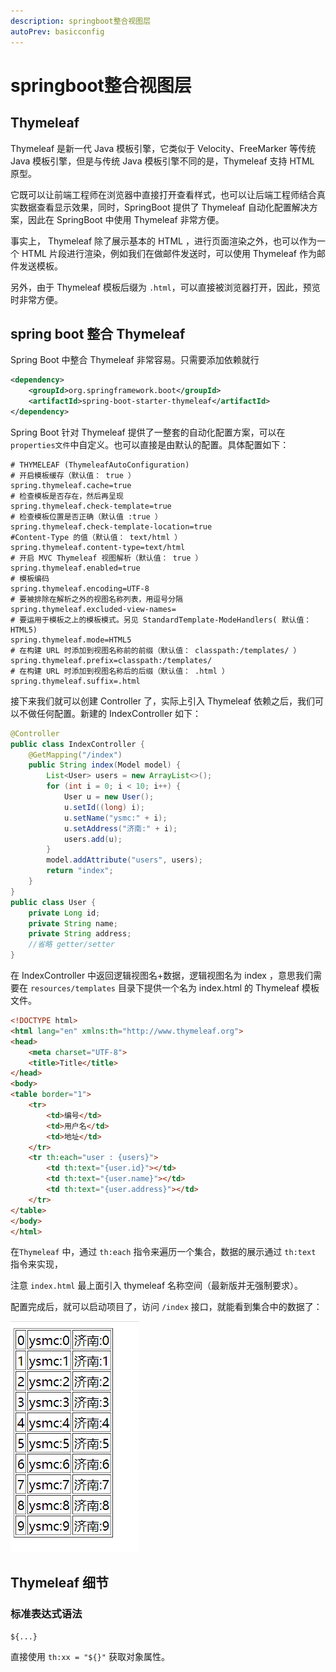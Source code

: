 ```yaml
---
description: springboot整合视图层
autoPrev: basicconfig
---
```


# springboot整合视图层

## Thymeleaf

Thymeleaf 是新一代 Java 模板引擎，它类似于 Velocity、FreeMarker 等传统 Java 模板引擎，但是与传统 Java 模板引擎不同的是，Thymeleaf 支持 HTML 原型。

它既可以让前端工程师在浏览器中直接打开查看样式，也可以让后端工程师结合真实数据查看显示效果，同时，SpringBoot 提供了 Thymeleaf 自动化配置解决方案，因此在 SpringBoot 中使用 Thymeleaf 非常方便。

事实上， Thymeleaf 除了展示基本的 HTML ，进行页面渲染之外，也可以作为一个 HTML 片段进行渲染，例如我们在做邮件发送时，可以使用 Thymeleaf 作为邮件发送模板。

另外，由于 Thymeleaf 模板后缀为 `.html`，可以直接被浏览器打开，因此，预览时非常方便。


## spring boot 整合 Thymeleaf

Spring Boot 中整合 Thymeleaf 非常容易。只需要添加依赖就行

```xml
<dependency>
    <groupId>org.springframework.boot</groupId>
    <artifactId>spring-boot-starter-thymeleaf</artifactId>
</dependency>

```

Spring Boot 针对 Thymeleaf 提供了一整套的自动化配置方案，可以在`properties文件`中自定义。也可以直接是由默认的配置。具体配置如下：

```properties
# THYMELEAF (ThymeleafAutoConfiguration)
# 开启模板缓存（默认值： true ）
spring.thymeleaf.cache=true
# 检查模板是否存在，然后再呈现
spring.thymeleaf.check-template=true
# 检查模板位置是否正确（默认值 :true ）
spring.thymeleaf.check-template-location=true
#Content-Type 的值（默认值： text/html ）
spring.thymeleaf.content-type=text/html
# 开启 MVC Thymeleaf 视图解析（默认值： true ）
spring.thymeleaf.enabled=true
# 模板编码
spring.thymeleaf.encoding=UTF-8
# 要被排除在解析之外的视图名称列表，⽤逗号分隔
spring.thymeleaf.excluded-view-names=
# 要运⽤于模板之上的模板模式。另⻅ StandardTemplate-ModeHandlers( 默认值： HTML5)
spring.thymeleaf.mode=HTML5
# 在构建 URL 时添加到视图名称前的前缀（默认值： classpath:/templates/ ）
spring.thymeleaf.prefix=classpath:/templates/
# 在构建 URL 时添加到视图名称后的后缀（默认值： .html ）
spring.thymeleaf.suffix=.html
```

接下来我们就可以创建 Controller 了，实际上引入 Thymeleaf 依赖之后，我们可以不做任何配置。新建的 IndexController 如下：

```java
@Controller
public class IndexController {
    @GetMapping("/index")
    public String index(Model model) {
        List<User> users = new ArrayList<>();
        for (int i = 0; i < 10; i++) {
            User u = new User();
            u.setId((long) i);
            u.setName("ysmc:" + i);
            u.setAddress("济南:" + i);
            users.add(u);
        }
        model.addAttribute("users", users);
        return "index";
    }
}
public class User {
    private Long id;
    private String name;
    private String address;
    //省略 getter/setter
}

```

在 IndexController 中返回逻辑视图名+数据，逻辑视图名为 index ，意思我们需要在 `resources/templates` 目录下提供一个名为 index.html 的 Thymeleaf 模板文件。

```html
<!DOCTYPE html>
<html lang="en" xmlns:th="http://www.thymeleaf.org">
<head>
    <meta charset="UTF-8">
    <title>Title</title>
</head>
<body>
<table border="1">
    <tr>
        <td>编号</td>
        <td>用户名</td>
        <td>地址</td>
    </tr>
    <tr th:each="user : {users}">
        <td th:text="{user.id}"></td>
        <td th:text="{user.name}"></td>
        <td th:text="{user.address}"></td>
    </tr>
</table>
</body>
</html>

```
在`Thymeleaf` 中，通过 `th:each` 指令来遍历一个集合，数据的展示通过 `th:text` 指令来实现，

注意 `index.html` 最上面引入 thymeleaf 名称空间（最新版并无强制要求）。

配置完成后，就可以启动项目了，访问 `/index` 接口，就能看到集合中的数据了：


![thymeleaf](/blogImg/springboot/Screenshot_5.png)

## Thymeleaf 细节

### 标准表达式语法

`${...}`

直接使用 `th:xx = "${}"` 获取对象属性。

